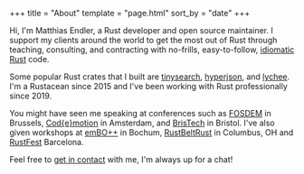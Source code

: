 +++
title = "About"
template = "page.html"
sort_by = "date"
+++

Hi, I'm Matthias Endler, a Rust developer and open source maintainer.
I support my clients around the world to get the most out of Rust through
teaching, consulting, and contracting with no-frills, easy-to-follow, [idiomatic
Rust](https://github.com/mre/idiomatic-rust) code.

Some popular Rust crates that I built are [tinysearch](https://github.com/tinysearch/tinysearch),
[hyperjson](https://github.com/mre/hyperjson), and
[lychee](https://github.com/lycheeverse/lychee).
I'm a Rustacean since 2015 and I've been working with Rust professionally since 2019.

You might have seen me speaking at conferences such as
[FOSDEM](https://www.youtube.com/watch?v=ePiWBGh35q0) in Brussels,
[Cod{e}motion](https://www.youtube.com/watch?v=imtejBNbm0o) in Amsterdam, and
[BrisTech](https://www.youtube.com/watch?v=sEcbTYLtLSM) in Bristol. I've also
given workshops at [emBO++](https://github.com/rust-embedded/wg/issues/235) in
Bochum,
[RustBeltRust](https://speakerdeck.com/mre/workshop-write-your-own-shell-in-rust)
in Columbus, OH and [RustFest](https://hackmd.io/ru4intliRlyJ9t8pU2F29A)
Barcelona.

Feel free to [get in contact](mailto:hi@corrode.dev) with me, I'm always up for
a chat!
